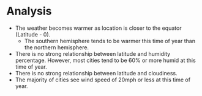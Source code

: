 # Analysis

- The weather becomes warmer as location is closer to the equator (Latitude - 0). 
    - The southern hemisphere tends to be warmer this time of year than the northern hemisphere. 
- There is no strong relationship between latitude and humidity percentage. However, most cities tend to be 60% or more humid at this time of year.
- There is no strong relationship between latitude and cloudiness.
- The majority of cities see wind speed of 20mph or less at this time of year.